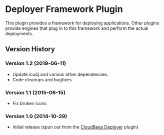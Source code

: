 
# Deployer Framework Plugin

This plugin provides a framework for deploying applications. Other
plugins provide engines that plug in to this framework and perform the
actual deployments.

## Version History

### Version 1.2 (2019-06-11)

-   Update icu4j and various other dependencies.
-   Code cleanups and bugfixes

### Version 1.1 (2015-06-15)

-   Fix broken icons

### Version 1.0 (2014-10-29)

-   Initial release (spun out from the [CloudBees
    Deployer](https://wiki.jenkins.io/display/JENKINS/Cloudbees+Deployer+Plugin)
    plugin)
